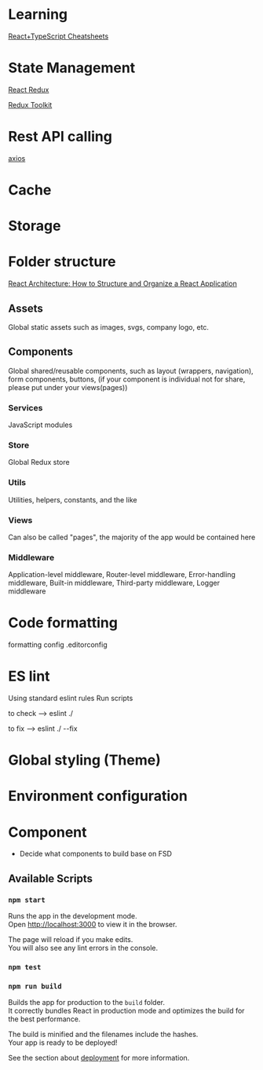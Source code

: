 # Learning

[React+TypeScript Cheatsheets](https://github.com/typescript-cheatsheets/react)

# State Management

[React Redux](https://react-redux.js.org/introduction/getting-started)

[Redux Toolkit](https://redux-toolkit.js.org/)

# Rest API calling

[axios](https://github.com/axios/axios)

# Cache

# Storage

# Folder structure
[React Architecture: How to Structure and Organize a React Application](https://www.taniarascia.com/react-architecture-directory-structure/)
## Assets
Global static assets such as images, svgs, company logo, etc.

## Components
Global shared/reusable components, such as layout (wrappers, navigation), form components, buttons, (if your component is individual not for share, please put under your views(pages))

### Services
JavaScript modules
### Store
Global Redux store

### Utils
Utilities, helpers, constants, and the like

### Views
Can also be called "pages", the majority of the app would be contained here

### Middleware
Application-level middleware, Router-level middleware, Error-handling middleware, Built-in middleware, Third-party middleware, Logger middleware

# Code formatting
formatting config .editorconfig

# ES lint
Using standard eslint rules
Run scripts

to check --> eslint ./

to fix   --> eslint ./ --fix

# Global styling (Theme)

# Environment configuration

# Component

- Decide what components to build base on FSD

## Available Scripts

### `npm start`

Runs the app in the development mode.\
Open [http://localhost:3000](http://localhost:3000) to view it in the browser.

The page will reload if you make edits.\
You will also see any lint errors in the console.

### `npm test`

### `npm run build`

Builds the app for production to the `build` folder.\
It correctly bundles React in production mode and optimizes the build for the best performance.

The build is minified and the filenames include the hashes.\
Your app is ready to be deployed!

See the section about [deployment](https://facebook.github.io/create-react-app/docs/deployment) for more information.

